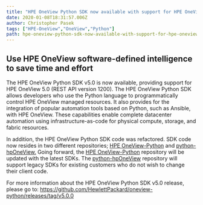 ```yaml
---
title: "HPE OneView Python SDK now available with support for HPE OneView 5.0 "
date: 2020-01-08T18:31:57.006Z
author: Christopher Pasek  
tags: ["HPE-OneView","OneView","Python"]
path: hpe-oneview-python-sdk-now-available-with-support-for-hpe-oneview-50
---
```

## Use HPE OneView software-defined intelligence to save time and effort

The HPE OneView Python SDK v5.0 is now available, providing support for HPE OneView 5.0 (REST API version 1200). The HPE OneView Python SDK allows developers who use the Python language to programmatically control HPE OneView managed resources. It also provides for the integration of popular automation tools based on Python, such as Ansible, with HPE OneView. These capabilities enable complete datacenter automation using infrastructure-as-code for physical compute, storage, and fabric resources. 

In addition, the HPE OneView Python SDK code was refactored. SDK code now resides in two different repositories; [HPE OneView-Python](https://github.com/HewlettPackard/oneview-python) and [python-hpOneView.](https://github.com/HewlettPackard/python-hpOneView) Going forward, the [HPE OneView-Python](https://github.com/HewlettPackard/oneview-python) repository will be updated with the latest SDKs. The [python-hpOneView](https://github.com/HewlettPackard/python-hpOneView) repository will support legacy SDKs for existing customers who do not wish to change their client code. 

For more information about the HPE OneView Python SDK v5.0 release, please go to: https://github.com/HewlettPackard/oneview-python/releases/tag/v5.0.0
